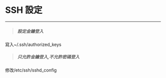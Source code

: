 # SSH 設定

---

> ##### 設定金鑰登入

寫入~/.ssh/authorized\_keys



> ##### 只允許金鑰登入,不允許密碼登入

修改/etc/ssh/sshd\_config

